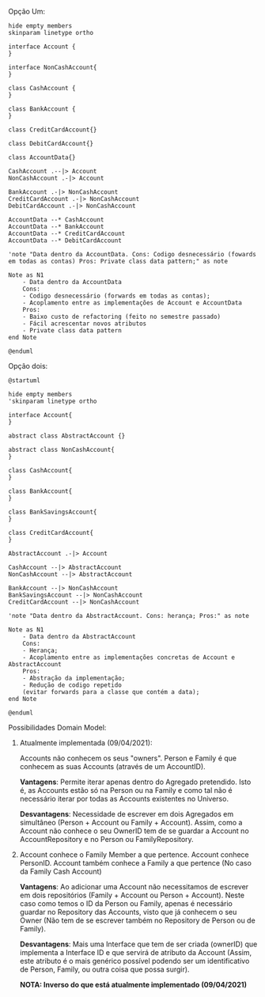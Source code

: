 


Opção Um:
```puml
hide empty members
skinparam linetype ortho

interface Account {
}

interface NonCashAccount{
}

class CashAccount {
}

class BankAccount {
}

class CreditCardAccount{}

class DebitCardAccount{}

class AccountData{}

CashAccount .--|> Account
NonCashAccount .-|> Account

BankAccount .-|> NonCashAccount
CreditCardAccount .-|> NonCashAccount
DebitCardAccount .-|> NonCashAccount

AccountData --* CashAccount
AccountData --* BankAccount
AccountData --* CreditCardAccount
AccountData --* DebitCardAccount

'note "Data dentro da AccountData. Cons: Codigo desnecessário (fowards em todas as contas) Pros: Private class data pattern;" as note

Note as N1
    - Data dentro da AccountData
    Cons:
    - Codigo desnecessário (forwards em todas as contas);
    - Acoplamento entre as implementações de Account e AccountData
    Pros:
    - Baixo custo de refactoring (feito no semestre passado)
    - Fácil acrescentar novos atributos
    - Private class data pattern 
end Note

@enduml
```
Opção dois:
````puml
@startuml

hide empty members
'skinparam linetype ortho

interface Account{
}

abstract class AbstractAccount {}

abstract class NonCashAccount{
}

class CashAccount{
}

class BankAccount{
}

class BankSavingsAccount{
}

class CreditCardAccount{
}

AbstractAccount .-|> Account

CashAccount --|> AbstractAccount
NonCashAccount --|> AbstractAccount

BankAccount --|> NonCashAccount
BankSavingsAccount --|> NonCashAccount
CreditCardAccount --|> NonCashAccount

'note "Data dentro da AbstractAccount. Cons: herança; Pros:" as note

Note as N1
    - Data dentro da AbstractAccount
    Cons:
    - Herança;
    - Acoplamento entre as implementações concretas de Account e AbstractAccount
    Pros:
    - Abstração da implementação;
    - Redução de codigo repetido 
    (evitar forwards para a classe que contém a data);
end Note

@enduml
````

Possibilidades Domain Model:


1. Atualmente implementada (09/04/2021):

    Accounts não conhecem os seus "owners". Person e Family é que conhecem as suas Accounts (através de um AccountID).
    
    **Vantagens**:
    Permite iterar apenas dentro do Agregado pretendido. 
    Isto é, as Accounts estão só na Person ou na Family e como tal não
    é necessário iterar por todas as Accounts existentes no Universo.
   
    **Desvantagens**:
    Necessidade de escrever em dois Agregados em simultâneo (Person + Account ou Family + Account).
    Assim, como a Account não conhece o seu OwnerID tem de se guardar a Account no AccountRepository e no Person ou FamilyRepository.



2. Account conhece o Family Member a que pertence. Account conhece PersonID.
   Account também conhece a Family a que pertence (No caso da Family Cash Account)
   
    **Vantagens**:
    Ao adicionar uma Account não necessitamos de escrever em dois repositórios (Family + Account ou Person + Account).
    Neste caso como temos o ID da Person ou Family, apenas é necessário guardar no Repository das Accounts, visto que já conhecem o seu Owner (Não tem de se escrever também
    no Repository de Person ou de Family).

    **Desvantagens**:
    Mais uma Interface que tem de ser criada (ownerID) que implementa a Interface ID e que servirá de atributo da Account 
    (Assim, este atributo é o mais genérico possível podendo ser um identificativo
    de Person, Family, ou outra coisa que possa surgir). 

    **NOTA: Inverso do que está atualmente implementado (09/04/2021)**